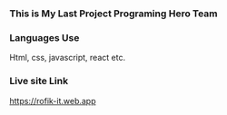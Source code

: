 ### This is My Last Project Programing Hero Team

### Languages Use
Html, css, javascript, react etc.
### Live site Link
https://rofik-it.web.app

